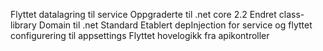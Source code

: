 ﻿Flyttet datalagring til service
Oppgraderte til .net core 2.2
Endret class-library Domain til .net Standard
Etablert depInjection for service og flyttet configurering til appsettings
Flyttet hovelogikk fra apikontroller
